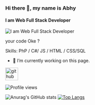 ### Hi there 👋, my name is Abhy
#### I am Web Full Stack Developer
![I am Web Full Stack Developer](https://habibiealnino.files.wordpress.com/2020/03/cropped-logo-1-1.png)

your code Oke ?


Skills: PhP / C#/ JS / HTML / CSS/SQL

- 🔭 I’m currently working on this page. 


[<img src='https://cdn.jsdelivr.net/npm/simple-icons@3.0.1/icons/github.svg' alt='github' height='40'>](https://github.com/Alnino98)  

![Profile views](https://gpvc.arturio.dev/Alnino98)  


![Anurag's GitHub stats](https://github-readme-stats.vercel.app/api?username=Alnino98&theme=tokyonight&show_icons=true)
[![Top Langs](https://github-readme-stats.vercel.app/api/top-langs/?username=anuraghazra&hide_progress=true)](https://github.com/Alnino98/github-readme-stats)
